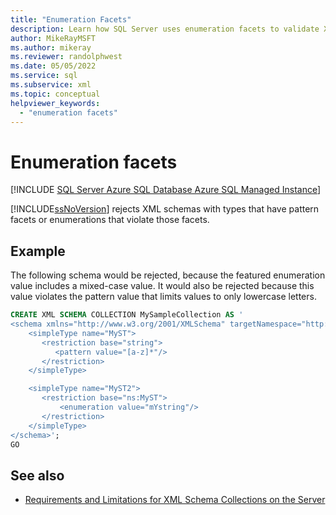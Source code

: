 ```yaml
---
title: "Enumeration Facets"
description: Learn how SQL Server uses enumeration facets to validate XML schemas.
author: MikeRayMSFT
ms.author: mikeray
ms.reviewer: randolphwest
ms.date: 05/05/2022
ms.service: sql
ms.subservice: xml
ms.topic: conceptual
helpviewer_keywords:
  - "enumeration facets"
---
```

# Enumeration facets

[!INCLUDE [SQL Server Azure SQL Database Azure SQL Managed Instance](../../includes/applies-to-version/sql-asdb-asdbmi.md)]

[!INCLUDE[ssNoVersion](../../includes/ssnoversion-md.md)] rejects XML schemas with types that have pattern facets or enumerations that violate those facets.

## Example

The following schema would be rejected, because the featured enumeration value includes a mixed-case value. It would also be rejected because this value violates the pattern value that limits values to only lowercase letters.

```sql
CREATE XML SCHEMA COLLECTION MySampleCollection AS '
<schema xmlns="http://www.w3.org/2001/XMLSchema" targetNamespace="http://ns" xmlns:ns="http://ns">
    <simpleType name="MyST">
       <restriction base="string">
          <pattern value="[a-z]*"/>
       </restriction>
    </simpleType>

    <simpleType name="MyST2">
       <restriction base="ns:MyST">
           <enumeration value="mYstring"/>
       </restriction>
    </simpleType>
</schema>';
GO
```

## See also

- [Requirements and Limitations for XML Schema Collections on the Server](../../relational-databases/xml/requirements-and-limitations-for-xml-schema-collections-on-the-server.md)
